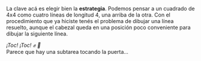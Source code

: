 La clave acá es elegir bien la **estrategia**. Podemos pensar a un cuadrado de 4x4 como cuatro líneas de longitud 4, una arriba de la otra. Con el procedimiento que ya hiciste tenés el problema de dibujar una línea resuelto, aunque el cabezal queda en una posición poco conveniente para dibujar la siguiente línea.

_¡Toc! ¡Toc! :fist: :door:_
<br>
Parece que hay una subtarea tocando la puerta...